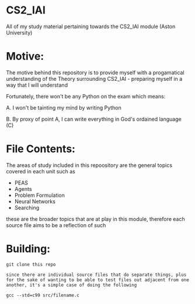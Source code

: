 # CS2_IAI
All of my study material pertaining towards the CS2_IAI module (Aston University)

# Motive:

The motive behind this repository is to provide myself with a progamatical understanding of the Theory surrounding CS2_IAI - preparing myself in a way that I will understand

Fortunately, there won't be any Python on the exam which means:

A. I won't be tainting my mind by writing Python

B. By proxy of point A, I can write everything in God's ordained language (C)

# File Contents:

The areas of study included in this repoository are the general topics covered in each unit such as 

- PEAS
- Agents
- Problem Formulation
- Neural Networks
- Searching

these are the broader topics that are at play in this module, therefore each source file aims to be a reflection of such

# Building:

```
git clone this repo

since there are individual source files that do separate things, plus for the sake of wanting to be able to test files out adjacent from one another, it's a simple case of doing the following

gcc --std=c99 src/filename.c
```
